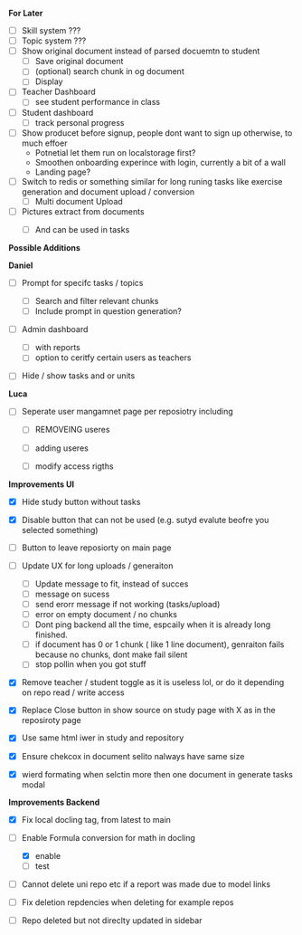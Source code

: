 **For Later**
- [ ] Skill system ???
- [ ] Topic system ???
- [ ] Show original document instead of parsed docuemtn to student
	- [ ] Save original document
	- [ ] (optional) search chunk in og document
	- [ ] Display
- [ ] Teacher Dashboard 
	- [ ] see student performance in class
- [ ] Student dashboard
	- [ ] track personal progress
- [ ] Show producet before signup, people dont want to sign up otherwise, to much effoer
	- Potnetial let them run on localstorage first?
	- Smoothen onboarding experince with login, currently a bit of a wall
	- Landing page?
- [ ] Switch to redis or something similar for long runing tasks like exercise generation and document upload / conversion
	- [ ] Multi document Upload
- [ ] Pictures extract from documents
	- [ ] And can be used in tasks


**Possible Additions**



**Daniel**
- [ ] Prompt for specifc tasks / topics
	- [ ] Search and filter relevant chunks
	- [ ] Include prompt in question generation?
- [ ] Admin dashboard
	- [ ] with reports
	- [ ] option to ceritfy certain users as teachers
- [ ] Hide / show tasks and or units


**Luca**
- [ ] Seperate user mangamnet page per reposiotry including
	- [ ] REMOVEING useres
	- [ ] adding useres 
	- [ ] modify access rigths




**Improvements UI**
- [x] Hide study button without tasks
- [x] Disable button that can not be used (e.g. sutyd evalute beofre you selected something)
- [ ] Button to leave reposiorty on main page
- [ ] Update UX for long uploads / generaiton
	- [ ] Update message to fit, instead of succes
	- [ ] message on sucess
	- [ ] send erorr message if not working (tasks/upload)
	- [ ] error on empty document / no chunks
	- [ ] Dont ping backend all the time, espcaily when it is already long finished.
	- [ ] if document has 0 or 1 chunk ( like 1 line document), genraiton fails because no chunks, dont make fail silent
	- [ ] stop pollin when you got stuff
- [x] Remove teacher / student toggle as it is useless lol, or do it depending on repo read / write access
- [x] Replace Close button in show source on study page with X as in the reposiroty page
- [x] Use same html iwer in study and repository
- [x] Ensure chekcox in document selito nalways have same size
- [x]  wierd formating when selctin more then one document in generate tasks modal


**Improvements Backend**
- [x] Fix local docling tag, from latest to main
- [ ] Enable Formula conversion for math in docling 
	- [x] enable
	- [ ] test
- [ ] Cannot delete uni repo etc if a report was made due to model links
- [ ] Fix deletion repdencies when deleting for example repos
- [ ] Repo deleted but not direclty updated in sidebar




  
